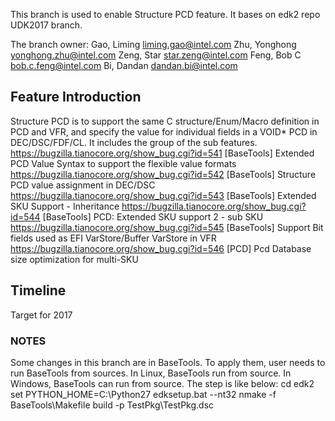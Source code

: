 This branch is used to enable Structure PCD feature. It bases on edk2 repo UDK2017 branch.

The branch owner:
Gao, Liming <liming.gao@intel.com>
Zhu, Yonghong <yonghong.zhu@intel.com>
Zeng, Star <star.zeng@intel.com>
Feng, Bob C <bob.c.feng@intel.com>
Bi, Dandan <dandan.bi@intel.com>

## Feature Introduction
Structure PCD is to support the same C structure/Enum/Macro definition in PCD and VFR, and specify the value for individual 
fields in a VOID* PCD in DEC/DSC/FDF/CL. It includes the group of the sub features. 
https://bugzilla.tianocore.org/show_bug.cgi?id=541 [BaseTools] Extended PCD Value Syntax to support the flexible value formats
https://bugzilla.tianocore.org/show_bug.cgi?id=542 [BaseTools] Structure PCD value assignment in DEC/DSC
https://bugzilla.tianocore.org/show_bug.cgi?id=543 [BaseTools] Extended SKU Support - Inheritance
https://bugzilla.tianocore.org/show_bug.cgi?id=544 [BaseTools] PCD: Extended SKU support 2 - sub SKU
https://bugzilla.tianocore.org/show_bug.cgi?id=545 [BaseTools] Support Bit fields used as EFI VarStore/Buffer VarStore in VFR
https://bugzilla.tianocore.org/show_bug.cgi?id=546 [PCD] Pcd Database size optimization for multi-SKU

## Timeline
Target for 2017

### NOTES
Some changes in this branch are in BaseTools. To apply them, user needs to run BaseTools from sources. 
In Linux, BaseTools run from source. In Windows, BaseTools can run from source. The step is like below:
  cd edk2
  set PYTHON_HOME=C:\Python27
  edksetup.bat --nt32
  nmake -f BaseTools\Makefile
  build -p TestPkg\TestPkg.dsc
